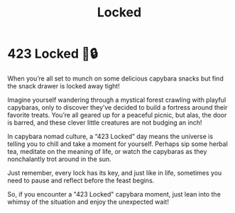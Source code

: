 ﻿---
category: 4xx
code: 423
cover: https://firebasestorage.googleapis.com/v0/b/capy-http.appspot.com/o/Capy-423-750x600.avif?alt=media
thumbnail: https://firebasestorage.googleapis.com/v0/b/capy-http.appspot.com/o/Capy-423-250x200.avif?alt=media
coverAlt: Locked
description: Locked
tags:
- 4xx
title: Locked
---


# 423 Locked 🦙🔒

When you’re all set to munch on some delicious capybara snacks but find the snack drawer is locked away tight! 

Imagine yourself wandering through a mystical forest crawling with playful capybaras, only to discover they’ve decided to build a fortress around their favorite treats. You’re all geared up for a peaceful picnic, but alas, the door is barred, and these clever little creatures are not budging an inch!

In capybara nomad culture, a “423 Locked” day means the universe is telling you to chill and take a moment for yourself. Perhaps sip some herbal tea, meditate on the meaning of life, or watch the capybaras as they nonchalantly trot around in the sun. 

Just remember, every lock has its key, and just like in life, sometimes you need to pause and reflect before the feast begins. 

So, if you encounter a "423 Locked" capybara moment, just lean into the whimsy of the situation and enjoy the unexpected wait!